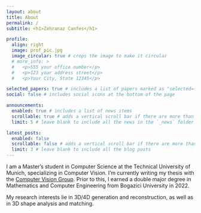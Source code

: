 ```yaml
---
layout: about
title: About
permalink: /
subtitle: <h1>Zehranaz Canfes</h1>

profile:
  align: right
  image: prof_pic.jpg
  image_circular: true # crops the image to make it circular
  # more_info: >
  #   <p>555 your office number</p>
  #   <p>123 your address street</p>
  #   <p>Your City, State 12345</p>

selected_papers: true # includes a list of papers marked as "selected={true}"
social: false # includes social icons at the bottom of the page

announcements:
  enabled: true # includes a list of news items
  scrollable: true # adds a vertical scroll bar if there are more than 3 news items
  limit: 5 # leave blank to include all the news in the `_news` folder

latest_posts:
  enabled: false
  scrollable: false # adds a vertical scroll bar if there are more than 3 new posts items
  limit: 3 # leave blank to include all the blog posts
---
```


I am a Master’s student in Computer Science at the Technical University of Munich, specializing in Computer Vision. I’m currently writing my thesis with the [Computer Vision Group](https://cvg.cit.tum.de/publications). Prior to this, I earned a double major degree in Mathematics and Computer Engineering from Bogazici University in 2022.

My research interests lie in 3D/4D generation and reconstruction, as well as in 3D shape analysis and matching.